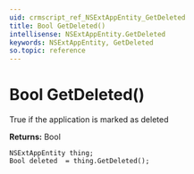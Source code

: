 ```yaml
---
uid: crmscript_ref_NSExtAppEntity_GetDeleted
title: Bool GetDeleted()
intellisense: NSExtAppEntity.GetDeleted
keywords: NSExtAppEntity, GetDeleted
so.topic: reference
---
```


# Bool GetDeleted()

True if the application is marked as deleted

**Returns:** Bool

```crmscript
NSExtAppEntity thing;
Bool deleted  = thing.GetDeleted();
```

